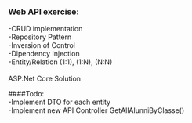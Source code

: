 ### Web API exercise:<br/>
-CRUD implementation<br/>
-Repository Pattern<br/>
-Inversion of Control<br/>
-Dipendency Injection<br/>
-Entity/Relation  (1:1),   (1:N),   (N:N)<br/><br/>
ASP.Net Core Solution

####Todo: <br/>
-Implement DTO for each entity <br/>
-Implement new API Controller GetAllAlunniByClasse() <br/>
